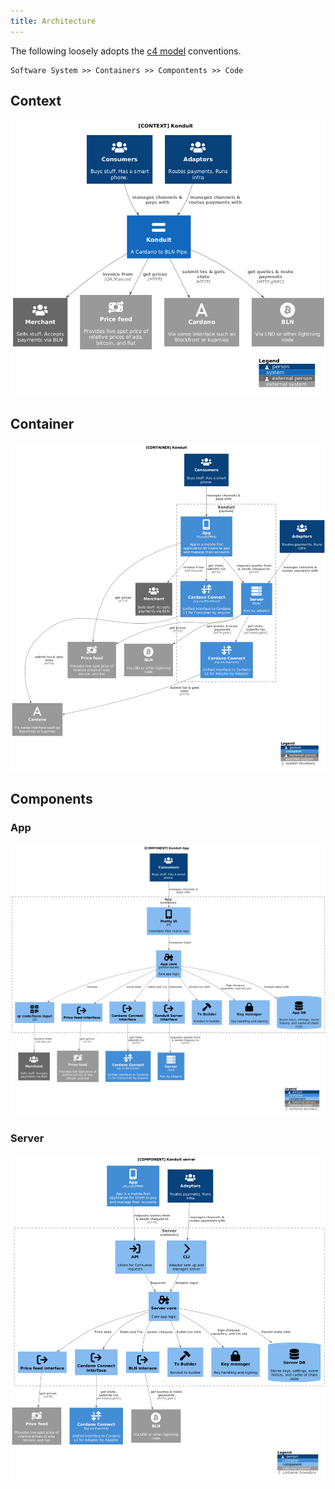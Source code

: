 ```yaml
---
title: Architecture
---
```


The following loosely adopts the [c4 model](https://c4model.com/abstractions)
conventions.

```
Software System >> Containers >> Compontents >> Code
```

## Context

![Context](_assets/c0-context.png)

## Container

![Container](_assets/c1-container.png)

## Components

### App

![App](_assets/c2-app.png)

### Server

![Server](_assets/c2-server.png)
